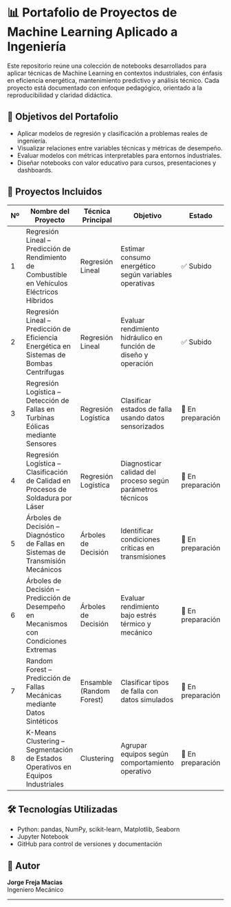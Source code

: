 # 📊 Portafolio de Proyectos de Machine Learning Aplicado a Ingeniería

Este repositorio reúne una colección de notebooks desarrollados para aplicar técnicas de Machine Learning en contextos industriales, con énfasis en eficiencia energética, mantenimiento predictivo y análisis técnico. Cada proyecto está documentado con enfoque pedagógico, orientado a la reproducibilidad y claridad didáctica.

## 🧠 Objetivos del Portafolio

- Aplicar modelos de regresión y clasificación a problemas reales de ingeniería.
- Visualizar relaciones entre variables técnicas y métricas de desempeño.
- Evaluar modelos con métricas interpretables para entornos industriales.
- Diseñar notebooks con valor educativo para cursos, presentaciones y dashboards.

## 📁 Proyectos Incluidos

| Nº | Nombre del Proyecto | Técnica Principal | Objetivo | Estado |
|----|----------------------|-------------------|----------|--------|
| 1 | Regresión Lineal – Predicción de Rendimiento de Combustible en Vehículos Eléctricos Híbridos | Regresión Lineal | Estimar consumo energético según variables operativas | ✅ Subido |
| 2 | Regresión Lineal – Predicción de Eficiencia Energética en Sistemas de Bombas Centrífugas | Regresión Lineal | Evaluar rendimiento hidráulico en función de diseño y operación | ✅ Subido |
| 3 | Regresión Logística – Detección de Fallas en Turbinas Eólicas mediante Sensores | Regresión Logística | Clasificar estados de falla usando datos sensorizados | 🔄 En preparación |
| 4 | Regresión Logística – Clasificación de Calidad en Procesos de Soldadura por Láser | Regresión Logística | Diagnosticar calidad del proceso según parámetros técnicos | 🔄 En preparación |
| 5 | Árboles de Decisión – Diagnóstico de Fallas en Sistemas de Transmisión Mecánicos | Árboles de Decisión | Identificar condiciones críticas en transmisiones | 🔄 En preparación |
| 6 | Árboles de Decisión – Predicción de Desempeño en Mecanismos con Condiciones Extremas | Árboles de Decisión | Evaluar rendimiento bajo estrés térmico y mecánico | 🔄 En preparación |
| 7 | Random Forest – Predicción de Fallas Mecánicas mediante Datos Sintéticos | Ensamble (Random Forest) | Clasificar tipos de falla con datos simulados | 🔄 En preparación |
| 8 | K-Means Clustering – Segmentación de Estados Operativos en Equipos Industriales | Clustering | Agrupar equipos según comportamiento operativo | 🔄 En preparación |

## 🛠️ Tecnologías Utilizadas

- Python: pandas, NumPy, scikit-learn, Matplotlib, Seaborn
- Jupyter Notebook
- GitHub para control de versiones y documentación

## 📌 Autor

**Jorge Freja Macias**  
Ingeniero Mecánico

---

